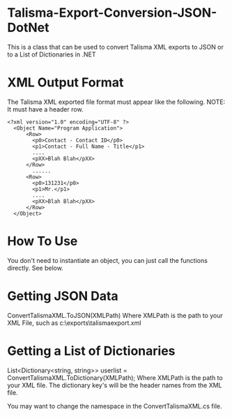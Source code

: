 Talisma-Export-Conversion-JSON-DotNet
=====================================

This is a class that can be used to convert Talisma XML exports to JSON or to a List of Dictionaries in .NET

XML Output Format
=================
The Talisma XML exported file format must appear like the following.  NOTE: It must have a header row.

    <?xml version="1.0" encoding="UTF-8" ?>
      <Object Name="Program Application">
          <Row>
            <p0>Contact - Contact ID</p0>
            <p1>Contact - Full Name - Title</p1>
            ....
            <pXX>Blah Blah</pXX>
          </Row>
            ......
          <Row>
            <p0>131231</p0>
            <p1>Mr.</p1>
            ....
            <pXX>Blah Blah</pXX>
          </Row>
      </Object>


How To Use
==========

You don't need to instantiate an object, you can just call the functions directly.  See below.

Getting JSON Data
=================
ConvertTalismaXML.ToJSON(XMLPath)
Where XMLPath is the path to your XML File, such as c:\exports\talismaexport.xml

Getting a List of Dictionaries
==============================
List<Dictionary<string, string>> userlist = ConvertTalismaXML.ToDictionary(XMLPath);
Where XMLPath is the path to your XML file.
The dictionary key's will be the header names from the XML file.

You may want to change the namespace in the ConvertTalismaXML.cs file.


